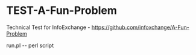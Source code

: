 # TEST-A-Fun-Problem
Technical Test for InfoExchange - https://github.com/infoxchange/A-Fun-Problem

run.pl -- perl script
